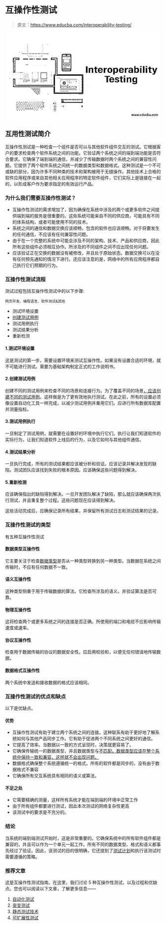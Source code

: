 # 互操作性测试

> 原文：<https://www.educba.com/interoperability-testing/>

![Interoperability Testing](img/80e12191b95c29c4522066fdc81a6593.png)



## 互用性测试简介

互操作性测试是一种检查一个组件是否可以与其他软件组件交互的测试。它根据客户的要求检查两个软件系统之间的功能。它验证两个系统之间的端到端功能是否符合要求。它确保了端到端的通信，并减少了传输数据时两个系统之间的兼容性问题。它提供了两个软件系统之间统一的数据类型和数据格式。这种测试是一个不可或缺的部分，因为许多不同种类的技术和架构被用于无缝操作。其他技术上合格的软件应用程序或来自其他相关应用程序的特定软件组件，它们实际上是链接在一起的，以形成客户作为要求指定的有效运行产品。

### 为什么我们需要互操作性测试？

*   互操作性测试的需求增加了，因为确保在系统中涉及的两个或更多软件之间提供端到端的服务是很重要的。这些系统可能来自不同的供应商，可能具有不同的体系结构，或者可能使用不同的技术。
*   系统之间的通信和数据交换应该顺畅，包含的软件也应该顺畅。对于将要发生的任何通信，不应该有任何兼容性问题。
*   由于在一个完整的系统中可能会涉及不同的架构、技术、产品和供应商，因此所有这些组件必须相互协作。所涉及的不同组件之间不应出现任何问题。
*   应该验证正在交换的数据没有被修改，并且处于原始状态。数据交换可以在没有任何预先通知的情况下进行。还应该注意的是，网络中的所有应用程序都自己执行它们预期的行为。

### 互操作性测试流程

测试过程包括互操作性测试中的以下步骤:

<small>网页开发、编程语言、软件测试&其他</small>

*   测试环境设置
*   [创建测试用例](https://www.educba.com/what-is-test-case/)
*   测试用例执行
*   测试结果分析
*   重新检测

#### 1.测试环境设置

这是测试的第一步。需要设置环境来测试互操作性。如果没有设置合适的环境，就不可能进行测试。需要为基础架构制定正式的工作说明书。

#### 2.创建测试用例

创建不同的测试用例来检查不同的场景和连接行为。为了覆盖不同的场景[，应该创建不同的测试用例](https://www.educba.com/test-cases-vs-test-scenario/)。这样做是为了更有效地执行测试。在此之前，所有的设置必须像设置自动化工具一样完成，以减少测试用例并重用它们。应进行所有数据库配置并测量指标。

#### 3.测试用例执行

一旦制定了测试用例，就需要在设置好的环境中执行它们。执行让我们知道软件的实际行为，让我们知道软件上线后的行为，以及它如何与其他组件通信。

#### 4.测试结果分析

一旦执行完成，所有的测试结果都应该被分析和验证。应该记录并解决发现的缺陷。测试团队应该找到失败的根本原因。应该确保这些问题得到解决。

#### 5.重新检测

应该确保指出的缺陷得到解决。一旦开发团队解决了缺陷，那么就应该确保再次执行测试，并且重复整个过程。这些问题现在应该得到解决。

这些活动完成后，应确保记录所有结果，并保留所有测试日志和测试结果的记录。

### 互操作性测试的类型

有五种互操作性测试

#### 数据类型互操作性

它主要关注于检查[数据类型](https://www.educba.com/pl-sql-data-types/)是否从一种类型转换到另一种类型。当数据在系统之间传输时，不应有任何数据不一致。

#### 语义互操作性

这种类型侧重于用于传输数据的算法。它检查所涉及的语义，并验证算法是否可靠。

#### 物理互操作性

这将检查两个或更多系统之间的连接是否正确。所使用的端口和电缆不应影响传输速度或速率。

#### 协议互操作性

检查用于数据传输的协议的数据安全性。应启用校验和，以便无任何错误地传输数据。

#### 数据格式互操作性

两个系统中发送和接收数据的格式应该相同。

### 互操作性测试的优点和缺点

以下是优缺点。

#### 优势

*   互操作性测试有助于建立两个系统之间的连接。这种联系有助于更好地了解系统如何与其他产品同步工作。它有助于促进两个不同系统之间更好的通信。
*   它提高了效率。当数据以一致的方式呈现时，决策就更容易了。
*   它确保传输统一的数据类型，并且数据类型与[不匹配。数据类型应该在整个系统中保持一致和兼容，这样就不会出现问题。](https://www.educba.com/hive-data-types/)
*   数据格式确保整个系统遵循统一的格式。所有的软件都是同步的，没有由于数据格式不兼容
*   它确保所有交互系统具有相同的语义或算法。

#### 不足之处

*   它需要精确的测量，这样所有系统才能在端到端的环境中正常工作
*   由于所有组件都要进行测试，因此本次测试的网络复杂性更高
*   该测试中的要求是不充分的。

### 结论

当系统的端到端测试开始时，这是非常重要的。它确保系统中的所有软件组件都是兼容的，并且可以作为一个单元一起工作。所有不同的数据类型、格式和语义都事先经过了验证。因此，该测试的目的很明确，它还提到了[测试计划](https://www.educba.com/test-plan-template/)和执行该测试时需要遵循的策略。

### 推荐文章

这是互操作性测试指南。在这里，我们讨论 5 种互操作性测试，以及过程和优缺点。您也可以阅读以下文章，了解更多信息——

1.  [自动化测试](https://www.educba.com/automation-testing/)
2.  [突变测试](https://www.educba.com/mutation-testing/)
3.  [静态测试技术](https://www.educba.com/static-testing-techniques/)
4.  [可扩展性测试](https://www.educba.com/scalability-testing/)





